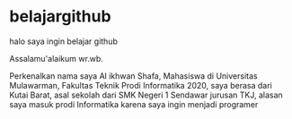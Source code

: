 # belajargithub
halo saya ingin belajar github

Assalamu'alaikum wr.wb.

Perkenalkan nama saya Al ikhwan Shafa, Mahasiswa di Universitas Mulawarman, Fakultas Teknik Prodi Informatika 2020, saya berasa dari Kutai Barat, asal sekolah dari SMK Negeri 1 Sendawar jurusan TKJ, alasan saya masuk prodi Informatika karena saya ingin menjadi programer
